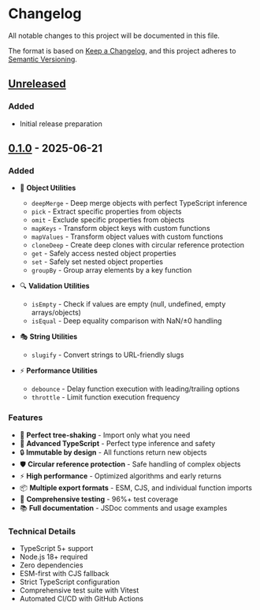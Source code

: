 # Changelog

All notable changes to this project will be documented in this file.

The format is based on [Keep a Changelog](https://keepachangelog.com/en/1.0.0/),
and this project adheres to [Semantic Versioning](https://semver.org/spec/v2.0.0.html).

## [Unreleased]

### Added

- Initial release preparation

## [0.1.0] - 2025-06-21

### Added

- 🎯 **Object Utilities**

  - `deepMerge` - Deep merge objects with perfect TypeScript inference
  - `pick` - Extract specific properties from objects
  - `omit` - Exclude specific properties from objects
  - `mapKeys` - Transform object keys with custom functions
  - `mapValues` - Transform object values with custom functions
  - `cloneDeep` - Create deep clones with circular reference protection
  - `get` - Safely access nested object properties
  - `set` - Safely set nested object properties
  - `groupBy` - Group array elements by a key function

- 🔍 **Validation Utilities**

  - `isEmpty` - Check if values are empty (null, undefined, empty arrays/objects)
  - `isEqual` - Deep equality comparison with NaN/±0 handling

- 🎭 **String Utilities**

  - `slugify` - Convert strings to URL-friendly slugs

- ⚡ **Performance Utilities**
  - `debounce` - Delay function execution with leading/trailing options
  - `throttle` - Limit function execution frequency

### Features

- 🌳 **Perfect tree-shaking** - Import only what you need
- 🎯 **Advanced TypeScript** - Perfect type inference and safety
- 🔒 **Immutable by design** - All functions return new objects
- 🛡️ **Circular reference protection** - Safe handling of complex objects
- ⚡ **High performance** - Optimized algorithms and early returns
- 📦 **Multiple export formats** - ESM, CJS, and individual function imports
- 🧪 **Comprehensive testing** - 96%+ test coverage
- 📚 **Full documentation** - JSDoc comments and usage examples

### Technical Details

- TypeScript 5+ support
- Node.js 18+ required
- Zero dependencies
- ESM-first with CJS fallback
- Strict TypeScript configuration
- Comprehensive test suite with Vitest
- Automated CI/CD with GitHub Actions

[Unreleased]: https://github.com/tiene9/datype/compare/v0.1.0...HEAD
[0.1.0]: https://github.com/tiene9/datype/releases/tag/v0.1.0
